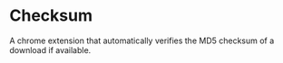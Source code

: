 Checksum
========

A chrome extension that automatically verifies the MD5 checksum of a download if available.
